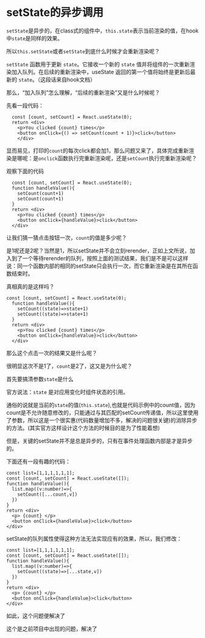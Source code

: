 # setState的异步调用

`setState`是异步的，在class式的组件中，`this.state`表示当前渲染的值，在hook中`state`是同样的效果。

所以`this.setState`或者`setState`到底什么时候才会重新渲染呢？

`setState` 函数用于更新 `state`。它接收一个新的 `state` 值并将组件的一次重新渲染加入队列。在后续的重新渲染中，useState 返回的第一个值将始终是更新后最新的 `state`。（这段话来自hook文档）

那么，“加入队列”怎么理解，“后续的重新渲染”又是什么时候呢？

先看一段代码：

      const [count, setCount] = React.useState(0);
      return <div>
        <p>You clicked {count} times</p>
        <button onClick={() => setCount(count + 1)}>click</button>
        </div>

显而易见，打印的`count`的每次click都会加1，那么问题又来了，具体完成重新渲染是哪呢：是`onclick`函数执行完重新渲染呢，还是`setCount`执行完重新渲染呢？

观察下面的代码

      const [count, setCount] = React.useState(0);
      function handleValue(){
        setCount(count+1)
        setCount(count+1)
      }
      return <div>
        <p>You clicked {count} times</p>
        <button onClick={handleValue}>click</button>
      </div>

让我们猜一猜点击按钮一次，`count`的值是多少呢？

是1呢还是2呢？当然是1，所以setState并不会立刻rerender，正如上文所说，加入到了一个等待rerender的队列，按照上面的测试结果，我们是不是可以这样说：同一个函数内部的相同的setState只会执行一次，而它重新渲染是在其所在函数结束时。

真相真的是这样吗？

    const [count, setCount] = React.useState(0);
      function handleValue(){
        setCount((state)=>state+1)
        setCount((state)=>state+1)
      }
      return <div>
        <p>You clicked {count} times</p>
        <button onClick={handleValue}>click</button>
      </div>

那么这个点击一次的结果又是什么呢？

很明显这次不是1了，`count`是2了，这又是为什么呢？

首先要搞清参数`state`是什么

官方说法：`state` 是对应用变化时组件状态的引用。

通俗的说就是当前的`state`的值(`this.state`),也就是代码示例中的count值，因为count是不允许随意修改的，只能通过与其匹配的setCount传递值，所以这里使用了参数，所以这是一个很实惠(代码数量增加不多，解决的问题很关键)的消除异步的方法。(其实官方这样设计这个方法的时候目的是为了性能着想)

但是，关键的setState并不是总是异步的，只有在事件处理函数内部是才是异步的。

下面还有一段有趣的代码：

    const list=[1,1,1,1,1,1];
    const [count, setCount] = React.useState([]);
    function handleValue(){
      list.map((v:number)=>{
        setCount([...count,v])
      })
    }
    return <div>
      <p> {count} </p>
      <button onClick={handleValue}>click</button>
    </div>

setState的队列属性使得这种方法无法实现应有的效果，所以，我们修改：

    const list=[1,1,1,1,1,1];
    const [count, setCount] = React.useState([]);
    function handleValue(){
      list.map((v:number)=>{
        setCount((state)=>[...state,v])
      })
    }
    return <div>
      <p> {count} </p>
      <button onClick={handleValue}>click</button>
    </div>

如此，这个问题便解决了

这个是之前项目中出现的问题，解决了